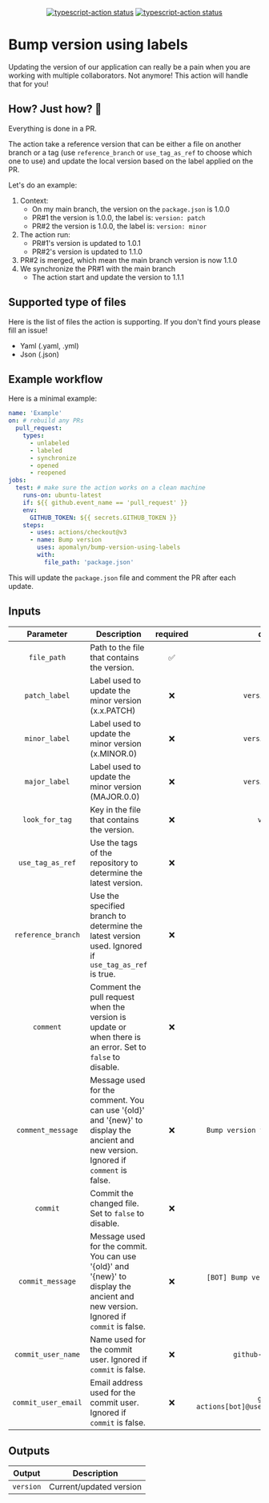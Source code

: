 <p align="center">
  <a href="https://github.com/apomalyn/bump-version-using-labels/actions/workflows/build.yml"><img alt="typescript-action status" src="https://github.com/apomalyn/bump-version-using-labels/actions/workflows/build.yml/badge.svg"></a>
  <a href="https://github.com/apomalyn/bump-version-using-labels/actions/workflows/test.yml"><img alt="typescript-action status" src="https://github.com/apomalyn/bump-version-using-labels/actions/workflows/test.yml/badge.svg"></a>
</p>

# Bump version using labels

Updating the version of our application can really be a pain when you are working with multiple
collaborators. Not anymore! This action will handle that for you!

## How? Just how? 🤔

Everything is done in a PR.

The action take a reference version that can be either a file on another branch or a tag (use `reference_branch`
or `use_tag_as_ref` to choose which one to use) and update the local version based on the label applied on the PR.

Let's do an example:

1. Context:
    - On my main branch, the version on the `package.json` is 1.0.0
    - PR#1 the version is 1.0.0, the label is: `version: patch`
    - PR#2 the version is 1.0.0, the label is: `version: minor`
2. The action run:
    - PR#1's version is updated to 1.0.1
    - PR#2's version is updated to 1.1.0
3. PR#2 is merged, which mean the main branch version is now 1.1.0
4. We synchronize the PR#1 with the main branch
    - The action start and update the version to 1.1.1

## Supported type of files

Here is the list of files the action is supporting. If you don't find yours please fill an issue!

- Yaml (.yaml, .yml)
- Json (.json)

## Example workflow

Here is a minimal example:

```yaml
name: 'Example'
on: # rebuild any PRs
  pull_request:
    types:
      - unlabeled
      - labeled
      - synchronize
      - opened
      - reopened
jobs:
  test: # make sure the action works on a clean machine
    runs-on: ubuntu-latest
    if: ${{ github.event_name == 'pull_request' }}
    env:
      GITHUB_TOKEN: ${{ secrets.GITHUB_TOKEN }}
    steps:
      - uses: actions/checkout@v3
      - name: Bump version
        uses: apomalyn/bump-version-using-labels
        with:
          file_path: 'package.json'
```

This will update the `package.json` file and comment the PR after each update.

## Inputs

|      Parameter      |                                                                                                                          Description | required |                     default                    |
|:-------------------:|----------------------------------------------------------------------------------------------------------------------------------|:--------:|:----------------------------------------------:|
|     `file_path`     |                                                 Path to the file that contains the version. |     ✅    |                                                |
|    `patch_label`    |                                                                                   Label used to update the minor version (x.x.PATCH) |     ❌    |                `version: Patch`                |
|    `minor_label`    |                                                                                   Label used to update the minor version (x.MINOR.0) |     ❌    |                `version: Minor`                |
|    `major_label`    |                                                                                   Label used to update the minor version (MAJOR.0.0) |     ❌    |                `version: Major`                |
|    `look_for_tag`   |                                                                                           Key in the file that contains the version. |     ❌    |                    `version`                   |
|   `use_tag_as_ref`  |                                                                      Use the tags of the repository to determine the latest version. |     ❌    |                      false                     |
|  `reference_branch` |                                  Use the specified branch to determine the latest version used. Ignored if `use_tag_as_ref` is true. |     ❌    |                     `main`                     |
|      `comment`      |                            Comment the pull request when the version is update or when there is an error. Set to `false` to disable. |     ❌    |                      false                     |
|  `comment_message`  | Message used for the comment. You can use '{old}' and '{new}' to display the ancient and new version. Ignored if `comment` is false. |     ❌    |       `Bump version from {old} to {new}`       |
|       `commit`      |                                                                                  Commit the changed file. Set to `false` to disable. |     ❌    |                      true                      |
|   `commit_message`  |   Message used for the commit. You can use '{old}' and '{new}' to display the ancient and new version. Ignored if `commit` is false. |     ❌    |    `[BOT] Bump version from {old} to {new}`    |
|  `commit_user_name` |                                                                         Name used for the commit user. Ignored if `commit` is false. |     ❌    |              `github-actions[bot]`             |
| `commit_user_email` |                                                                Email address used for the commit user. Ignored if `commit` is false. |     ❌    | `github-actions[bot]@users.noreply.github.com` |

## Outputs

|   Output  |             Description |
|:---------:|------------------------|
| `version` | Current/updated version |